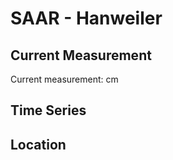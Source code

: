 # SAAR - Hanweiler

## Current Measurement

Current measurement: <Value topic="rivers/pegel-online/SAAR/Hanweiler/measurementValue"/> cm

## Time Series

<TimeSeries topic="rivers/pegel-online/SAAR/Hanweiler/measurementValue" period="week" />

## Location

<WorldMap>
  <Marker lat="49.11432802728783" lon="7.065613291302502" labelTopic="rivers/pegel-online/SAAR/Hanweiler" />
</WorldMap>
